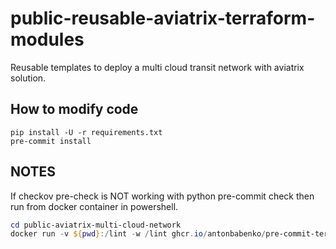 # public-reusable-aviatrix-terraform-modules

Reusable templates to deploy a multi cloud transit network with aviatrix solution.

## How to modify code

```terminal
pip install -U -r requirements.txt
pre-commit install
```

## NOTES

If checkov pre-check is NOT working with python pre-commit check then run from docker container in powershell.

```powershell
cd public-aviatrix-multi-cloud-network
docker run -v ${pwd}:/lint -w /lint ghcr.io/antonbabenko/pre-commit-terraform:latest run -a
```
